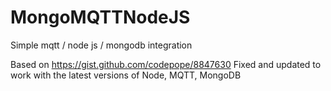 # MongoMQTTNodeJS
Simple mqtt / node js / mongodb integration

Based on https://gist.github.com/codepope/8847630
Fixed and updated to work with the latest versions of Node, MQTT, MongoDB
